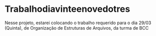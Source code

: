 # Trabalhodiavinteenovedotres
Nesse projeto, estarei colocando o trabalho requerido para o dia 29/03 (Quinta), de Organização de Estruturas de Arquivos, da turma de BCC

